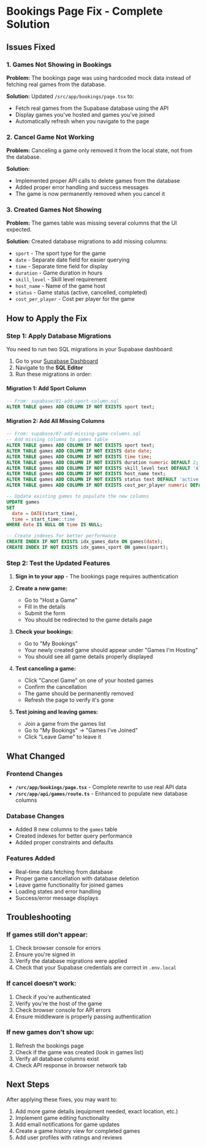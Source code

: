 # Bookings Page Fix - Complete Solution

## Issues Fixed

### 1. Games Not Showing in Bookings
**Problem:** The bookings page was using hardcoded mock data instead of fetching real games from the database.

**Solution:** Updated `/src/app/bookings/page.tsx` to:
- Fetch real games from the Supabase database using the API
- Display games you've hosted and games you've joined
- Automatically refresh when you navigate to the page

### 2. Cancel Game Not Working
**Problem:** Canceling a game only removed it from the local state, not from the database.

**Solution:** 
- Implemented proper API calls to delete games from the database
- Added proper error handling and success messages
- The game is now permanently removed when you cancel it

### 3. Created Games Not Showing
**Problem:** The games table was missing several columns that the UI expected.

**Solution:** Created database migrations to add missing columns:
- `sport` - The sport type for the game
- `date` - Separate date field for easier querying
- `time` - Separate time field for display
- `duration` - Game duration in hours
- `skill_level` - Skill level requirement
- `host_name` - Name of the game host
- `status` - Game status (active, cancelled, completed)
- `cost_per_player` - Cost per player for the game

## How to Apply the Fix

### Step 1: Apply Database Migrations

You need to run two SQL migrations in your Supabase dashboard:

1. Go to your [Supabase Dashboard](https://app.supabase.com)
2. Navigate to the **SQL Editor**
3. Run these migrations in order:

#### Migration 1: Add Sport Column
```sql
-- From: supabase/01-add-sport-column.sql
ALTER TABLE games ADD COLUMN IF NOT EXISTS sport text;
```

#### Migration 2: Add All Missing Columns
```sql
-- From: supabase/07-add-missing-game-columns.sql
-- Add missing columns to games table
ALTER TABLE games ADD COLUMN IF NOT EXISTS sport text;
ALTER TABLE games ADD COLUMN IF NOT EXISTS date date;
ALTER TABLE games ADD COLUMN IF NOT EXISTS time time;
ALTER TABLE games ADD COLUMN IF NOT EXISTS duration numeric DEFAULT 2;
ALTER TABLE games ADD COLUMN IF NOT EXISTS skill_level text DEFAULT 'All Levels';
ALTER TABLE games ADD COLUMN IF NOT EXISTS host_name text;
ALTER TABLE games ADD COLUMN IF NOT EXISTS status text DEFAULT 'active' CHECK (status IN ('active', 'cancelled', 'completed'));
ALTER TABLE games ADD COLUMN IF NOT EXISTS cost_per_player numeric DEFAULT 0;

-- Update existing games to populate the new columns
UPDATE games 
SET 
  date = DATE(start_time),
  time = start_time::time
WHERE date IS NULL OR time IS NULL;

-- Create indexes for better performance
CREATE INDEX IF NOT EXISTS idx_games_date ON games(date);
CREATE INDEX IF NOT EXISTS idx_games_sport ON games(sport);
```

### Step 2: Test the Updated Features

1. **Sign in to your app** - The bookings page requires authentication

2. **Create a new game:**
   - Go to "Host a Game" 
   - Fill in the details
   - Submit the form
   - You should be redirected to the game details page

3. **Check your bookings:**
   - Go to "My Bookings"
   - Your newly created game should appear under "Games I'm Hosting"
   - You should see all game details properly displayed

4. **Test canceling a game:**
   - Click "Cancel Game" on one of your hosted games
   - Confirm the cancellation
   - The game should be permanently removed
   - Refresh the page to verify it's gone

5. **Test joining and leaving games:**
   - Join a game from the games list
   - Go to "My Bookings" → "Games I've Joined"
   - Click "Leave Game" to leave it

## What Changed

### Frontend Changes
- **`/src/app/bookings/page.tsx`** - Complete rewrite to use real API data
- **`/src/app/api/games/route.ts`** - Enhanced to populate new database columns

### Database Changes
- Added 8 new columns to the `games` table
- Created indexes for better query performance
- Added proper constraints and defaults

### Features Added
- Real-time data fetching from database
- Proper game cancellation with database deletion
- Leave game functionality for joined games
- Loading states and error handling
- Success/error message displays

## Troubleshooting

### If games still don't appear:
1. Check browser console for errors
2. Ensure you're signed in
3. Verify the database migrations were applied
4. Check that your Supabase credentials are correct in `.env.local`

### If cancel doesn't work:
1. Check if you're authenticated
2. Verify you're the host of the game
3. Check browser console for API errors
4. Ensure middleware is properly passing authentication

### If new games don't show up:
1. Refresh the bookings page
2. Check if the game was created (look in games list)
3. Verify all database columns exist
4. Check API response in browser network tab

## Next Steps

After applying these fixes, you may want to:
1. Add more game details (equipment needed, exact location, etc.)
2. Implement game editing functionality
3. Add email notifications for game updates
4. Create a game history view for completed games
5. Add user profiles with ratings and reviews
